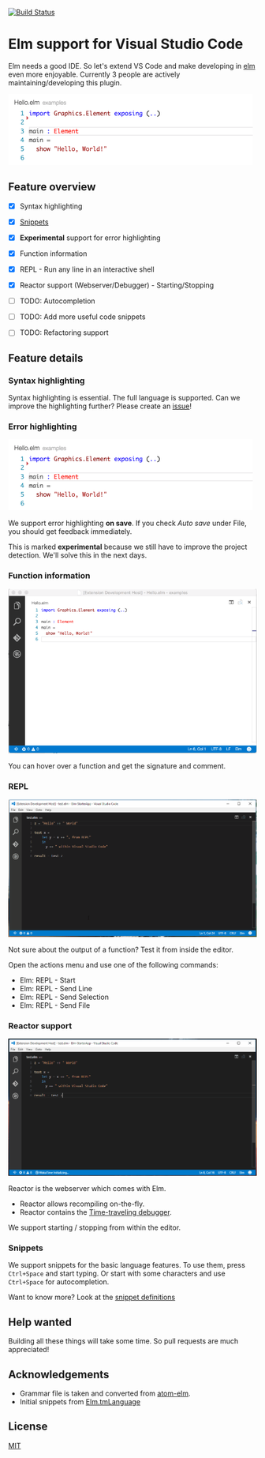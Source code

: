 [![Build Status](https://travis-ci.org/sbrink/vscode-elm.svg?branch=master)](https://travis-ci.org/sbrink/vscode-elm)

# Elm support for Visual Studio Code

Elm needs a good IDE. So let's extend VS Code and make developing in [elm](http://elm-lang.org) even more enjoyable. Currently 3 people are actively maintaining/developing this plugin.

![Error highlighting](images/errorHighlighting.gif)


## Feature overview

* [x] Syntax highlighting
* [x] [Snippets](snippets/elm.json)
* [x] **Experimental** support for error highlighting
* [x] Function information
* [x] REPL - Run any line in an interactive shell
* [x] Reactor support (Webserver/Debugger) - Starting/Stopping
* [ ] TODO: Autocompletion
* [ ] TODO: Add more useful code snippets
* [ ] TODO: Refactoring support


## Feature details

### Syntax highlighting

Syntax highlighting is essential. The full language is supported. Can we improve the highlighting further? Please create an [issue](https://github.com/sbrink/vscode-elm/issues)!


### Error highlighting

![Error highlighting](images/errorHighlighting.gif)

We support error highlighting **on save**. If you check *Auto save* under File, you should get feedback immediately.

This is marked **experimental** because we still have to improve the project detection.
We'll solve this in the next days.

### Function information

![Function info](images/functionInfo.gif)

You can hover over a function and get the signature and comment.

### REPL

![REPL](images/repl.gif)

Not sure about the output of a function? Test it from inside the editor.

Open the actions menu and use one of the following commands:

* Elm: REPL - Start
* Elm: REPL - Send Line
* Elm: REPL - Send Selection
* Elm: REPL - Send File


### Reactor support

![Reactor support](images/reactor.gif)

Reactor is the webserver which comes with Elm.

* Reactor allows recompiling on-the-fly.
* Reactor contains the [Time-traveling debugger](http://debug.elm-lang.org/).

We support starting / stopping from within the editor.

### Snippets

We support snippets for the basic language features. To use them, press `Ctrl+Space` and start typing.
Or start with some characters and use `Ctrl+Space` for autocompletion.

Want to know more? Look at the [snippet definitions](snippets/elm.json)



## Help wanted

Building all these things will take some time. So pull requests are much appreciated!


## Acknowledgements

* Grammar file is taken and converted from [atom-elm](https://github.com/edubkendo/atom-elm).
* Initial snippets from [Elm.tmLanguage](https://github.com/deadfoxygrandpa/Elm.tmLanguage)

## License

[MIT](LICENSE.txt)
